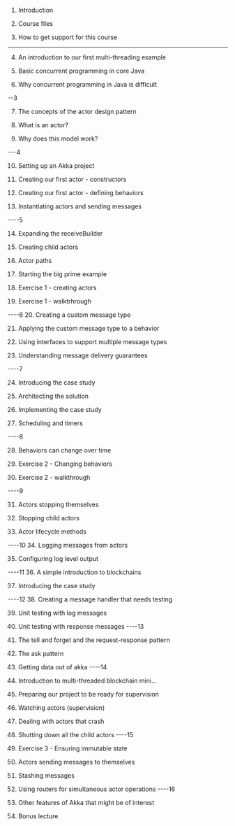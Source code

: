 1. Introduction

2. Course files

3. How to get support for this course

-------
4. An introduction to our first multi-threading example

5. Basic concurrent programming in core Java

6. Why concurrent programming in Java is difficult

--3

7. The concepts of the actor design pattern

8. What is an actor?

9. Why does this model work?

---4

10. Setting up an Akka project

11. Creating our first actor - constructors

12. Creating our first actor - defining behaviors

13. Instantiating actors and sending messages

----5

14. Expanding the receiveBuilder

15. Creating child actors

16. Actor paths

17. Starting the big prime example

18. Exercise 1 - creating actors

19. Exercise 1 - walktrhrough

----6
20. Creating a custom message type

21. Applying the custom message type to a behavior

22. Using interfaces to support multiple message types

23. Understanding message delivery guarantees

----7

24. Introducing the case study

25. Architecting the solution

26. Implementing the case study

27. Scheduling and timers

----8

28. Behaviors can change over time

29. Exercise 2 - Changing behaviors

30. Exercise 2 - walkthrough

----9

31. Actors stopping themselves

32. Stopping child actors

33. Actor lifecycle methods

----10
34. Logging messages from actors

35. Configuring log level output

----11
36. A simple introduction to blockchains

37. Introducing the case study 

----12
38. Creating a message handler that needs testing

39. Unit testing with log messages

40. Unit testing with response messages
----13
41. The tell and forget and the request-response pattern

42. The ask pattern

43. Getting data out of akka
----14
44. Introduction to multi-threaded blockchain mini…

45. Preparing our project to be ready for supervision

46. Watching actors (supervision)

47. Dealing with actors that crash

48. Shutting down all the child actors
----15
49. Exercise 3 - Ensuring immutable state

50. Actors sending messages to themselves

51. Stashing messages

52. Using routers for simultaneous actor operations
----16
53. Other features of Akka that might be of interest

54. Bonus lecture
